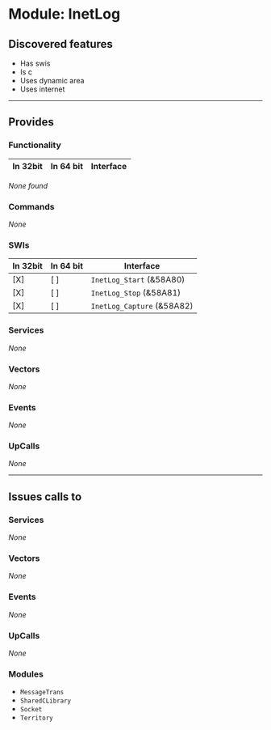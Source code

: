 # Module: InetLog

## Discovered features


* Has swis
* Is c
* Uses dynamic area
* Uses internet

---

## Provides

### Functionality

| In 32bit | In 64 bit | Interface |
|----------|-----------|-----------|

*None found*

### Commands


*None*


### SWIs


| In 32bit | In 64 bit | Interface |
|----------|-----------|-----------|
| [X]      | [ ]       | `InetLog_Start` (&58A80) |
| [X]      | [ ]       | `InetLog_Stop` (&58A81) |
| [X]      | [ ]       | `InetLog_Capture` (&58A82) |


### Services


*None*


### Vectors


*None*


### Events


*None*


### UpCalls


*None*


---

## Issues calls to

### Services


*None*


### Vectors


*None*


### Events


*None*


### UpCalls


*None*


### Modules


* `MessageTrans`
* `SharedCLibrary`
* `Socket`
* `Territory`


